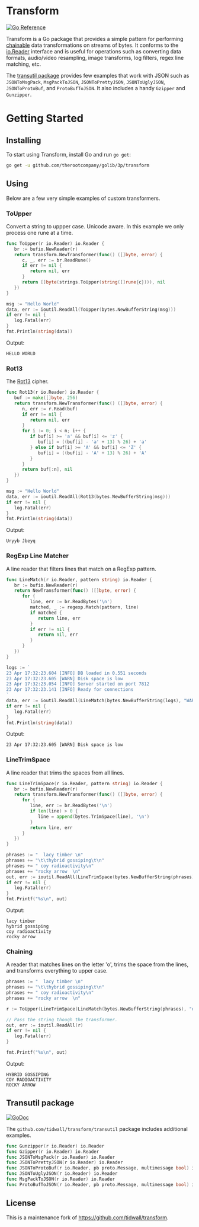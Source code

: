 # Transform

[![Go Reference](https://pkg.go.dev/badge/github.com/therootcompany/golib/3p/transform.svg)](https://pkg.go.dev/github.com/therootcompany/golib/3p/transform)

Transform is a Go package that provides a simple pattern for performing [chainable](#chaining) data transformations on streams of bytes. It conforms to the [io.Reader](https://golang.org/pkg/io/#Reader) interface and is useful for operations such as converting data formats, audio/video resampling, image transforms, log filters, regex line matching, etc.

The [transutil package](#transutil-package) provides few examples that work with JSON such as `JSONToMsgPack`, `MsgPackToJSON`, `JSONToPrettyJSON`, `JSONToUglyJSON`, `JSONToProtoBuf`, and `ProtoBufToJSON`. It also includes a handy `Gzipper` and `Gunzipper`.

# Getting Started

## Installing

To start using Transform, install Go and run `go get`:

```sh
go get -u github.com/therootcompany/golib/3p/transform
```

## Using

Below are a few very simple examples of custom transformers.

### ToUpper

Convert a string to uppper case. Unicode aware. In this example
we only process one rune at a time.

```go
func ToUpper(r io.Reader) io.Reader {
   br := bufio.NewReader(r)
   return transform.NewTransformer(func() ([]byte, error) {
      c, _, err := br.ReadRune()
      if err != nil {
         return nil, err
      }
      return []byte(strings.ToUpper(string([]rune{c}))), nil
   })
}
```

```go
msg := "Hello World"
data, err := ioutil.ReadAll(ToUpper(bytes.NewBufferString(msg)))
if err != nil {
   log.Fatal(err)
}
fmt.Println(string(data))
```

Output:

```text
HELLO WORLD
```

### Rot13

The [Rot13](https://en.wikipedia.org/wiki/ROT13) cipher.

```go
func Rot13(r io.Reader) io.Reader {
   buf := make([]byte, 256)
   return transform.NewTransformer(func() ([]byte, error) {
      n, err := r.Read(buf)
      if err != nil {
         return nil, err
      }
      for i := 0; i < n; i++ {
         if buf[i] >= 'a' && buf[i] <= 'z' {
            buf[i] = ((buf[i] - 'a' + 13) % 26) + 'a'
         } else if buf[i] >= 'A' && buf[i] <= 'Z' {
            buf[i] = ((buf[i] - 'A' + 13) % 26) + 'A'
         }
      }
      return buf[:n], nil
   })
}
```

```go
msg := "Hello World"
data, err := ioutil.ReadAll(Rot13(bytes.NewBufferString(msg)))
if err != nil {
   log.Fatal(err)
}
fmt.Println(string(data))
```

Output:

```text
Uryyb Jbeyq
```

### RegExp Line Matcher

A line reader that filters lines that match on a RegExp pattern.

```go
func LineMatch(r io.Reader, pattern string) io.Reader {
   br := bufio.NewReader(r)
   return NewTransformer(func() ([]byte, error) {
      for {
         line, err := br.ReadBytes('\n')
         matched, _ := regexp.Match(pattern, line)
         if matched {
            return line, err
         }
         if err != nil {
            return nil, err
         }
      }
   })
}
```

```go
logs := `
23 Apr 17:32:23.604 [INFO] DB loaded in 0.551 seconds
23 Apr 17:32:23.605 [WARN] Disk space is low
23 Apr 17:32:23.054 [INFO] Server started on port 7812
23 Apr 17:32:23.141 [INFO] Ready for connections
`
data, err := ioutil.ReadAll(LineMatch(bytes.NewBufferString(logs), "WARN"))
if err != nil {
   log.Fatal(err)
}
fmt.Println(string(data))
```

Output:

```text
23 Apr 17:32:23.605 [WARN] Disk space is low
```

### LineTrimSpace

A line reader that trims the spaces from all lines.

```go
func LineTrimSpace(r io.Reader, pattern string) io.Reader {
   br := bufio.NewReader(r)
   return transform.NewTransformer(func() ([]byte, error) {
      for {
         line, err := br.ReadBytes('\n')
         if len(line) > 0 {
            line = append(bytes.TrimSpace(line), '\n')
         }
         return line, err
      }
   })
}
```

```go
phrases := "  lacy timber \n"
phrases += "\t\thybrid gossiping\t\n"
phrases += " coy radioactivity\n"
phrases += "rocky arrow  \n"
out, err := ioutil.ReadAll(LineTrimSpace(bytes.NewBufferString(phrases)))
if err != nil {
   log.Fatal(err)
}
fmt.Printf("%s\n", out)
```

Output:

```text
lacy timber
hybrid gossiping
coy radioactivity
rocky arrow
```

### Chaining

A reader that matches lines on the letter 'o', trims the
space from the lines, and transforms everything to upper case.

```go
phrases := "  lacy timber \n"
phrases += "\t\thybrid gossiping\t\n"
phrases += " coy radioactivity\n"
phrases += "rocky arrow  \n"

r := ToUpper(LineTrimSpace(LineMatch(bytes.NewBufferString(phrases), "o")))

// Pass the string though the transformer.
out, err := ioutil.ReadAll(r)
if err != nil {
   log.Fatal(err)
}

fmt.Printf("%s\n", out)
```

Output:

```text
HYBRID GOSSIPING
COY RADIOACTIVITY
ROCKY ARROW
```

## Transutil package

[![GoDoc](https://img.shields.io/badge/api-reference-blue.svg?style=flat-square)](https://pkg.go.dev/github.com/tidwall/transform/transutil)

The `github.com/tidwall/transform/transutil` package includes additional examples.

```go
func Gunzipper(r io.Reader) io.Reader
func Gzipper(r io.Reader) io.Reader
func JSONToMsgPack(r io.Reader) io.Reader
func JSONToPrettyJSON(r io.Reader) io.Reader
func JSONToProtoBuf(r io.Reader, pb proto.Message, multimessage bool) io.Reader
func JSONToUglyJSON(r io.Reader) io.Reader
func MsgPackToJSON(r io.Reader) io.Reader
func ProtoBufToJSON(r io.Reader, pb proto.Message, multimessage bool) io.Reader
```

## License

This is a maintenance fork of <https://github.com/tidwall/transform>.
